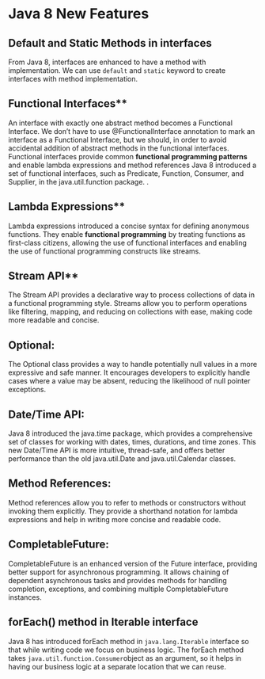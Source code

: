 # Java 8 New Features

## Default and Static Methods in interfaces
From Java 8, interfaces are enhanced to have a method with implementation. We can use `default` and `static` keyword to create interfaces with method implementation.

## Functional Interfaces**
An interface with exactly one abstract method becomes a Functional Interface. We don’t have to use @FunctionalInterface annotation to mark an interface as a Functional Interface, but we should, in order to avoid accidental addition of abstract methods in the functional interfaces. Functional interfaces provide common **functional programming patterns** and enable lambda expressions and method references
Java 8 introduced a set of functional interfaces, such as Predicate, Function, Consumer, and Supplier, in the java.util.function package. .

## Lambda Expressions**
Lambda expressions introduced a concise syntax for defining anonymous functions. They enable **functional programming** by treating functions as first-class citizens, allowing the use of functional interfaces and enabling the use of functional programming constructs like streams.
    
## Stream API**
The Stream API provides a declarative way to process collections of data in a functional programming style. Streams allow you to perform operations like filtering, mapping, and reducing on collections with ease, making code more readable and concise.
    
## Optional:
The Optional class provides a way to handle potentially null values in a more expressive and safe manner. It encourages developers to explicitly handle cases where a value may be absent, reducing the likelihood of null pointer exceptions.
    
## Date/Time API:
Java 8 introduced the java.time package, which provides a comprehensive set of classes for working with dates, times, durations, and time zones. This new Date/Time API is more intuitive, thread-safe, and offers better performance than the old java.util.Date and java.util.Calendar classes.
    
## Method References: 
Method references allow you to refer to methods or constructors without invoking them explicitly. They provide a shorthand notation for lambda expressions and help in writing more concise and readable code.   

    
## CompletableFuture: 
CompletableFuture is an enhanced version of the Future interface, providing better support for asynchronous programming. It allows chaining of dependent asynchronous tasks and provides methods for handling completion, exceptions, and combining multiple CompletableFuture instances.

## forEach() method in Iterable interface
Java 8 has introduced forEach method in `java.lang.Iterable` interface so that while writing code we focus on business logic. The forEach method takes `java.util.function.Consumer`object as an argument, so it helps in having our business logic at a separate location that we can reuse.
<!--stackedit_data:
eyJoaXN0b3J5IjpbLTEyMDU2MzEzNDIsMzM1Nzg5MywtMTE2Mz
c2NTcxNywtMTM4OTA3MzE5NSw4NTE3NDc0MDAsLTE4MTQwMjM1
NiwtMTcwMjE2NTkzOSwyMDkzMTA2NjI3LDE5MDAxMDg2OTEsMj
MzNTAzMDkzXX0=
-->